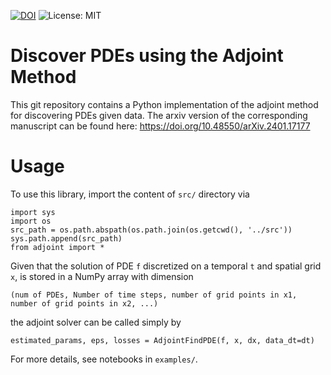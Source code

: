 [![DOI](https://zenodo.org/badge/DOI/10.48550/arXiv.2401.17177.svg)](https://doi.org/10.48550/arXiv.2401.17177)
![License: MIT](https://img.shields.io/badge/License-MIT-yellow.svg)

# Discover PDEs using the Adjoint Method

This git repository contains a Python implementation of the adjoint method for discovering PDEs given data. The arxiv version of the corresponding manuscript can be found here:
https://doi.org/10.48550/arXiv.2401.17177


# Usage

To use this library, import the content of ```src/``` directory via

```
import sys
import os
src_path = os.path.abspath(os.path.join(os.getcwd(), '../src'))
sys.path.append(src_path)
from adjoint import *
```

Given that the solution of PDE ```f``` discretized on a temporal ```t``` and spatial grid ```x```, is stored in a NumPy array with dimension

```(num of PDEs, Number of time steps, number of grid points in x1, number of grid points in x2, ...)```

the adjoint solver can be called simply by

```
estimated_params, eps, losses = AdjointFindPDE(f, x, dx, data_dt=dt)
```

For more details, see notebooks in ```examples/```.
